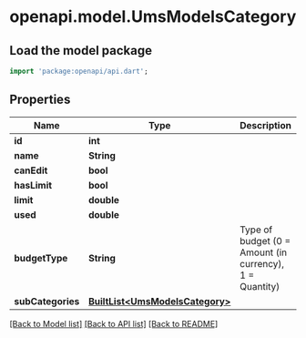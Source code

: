 # openapi.model.UmsModelsCategory

## Load the model package
```dart
import 'package:openapi/api.dart';
```

## Properties
Name | Type | Description | Notes
------------ | ------------- | ------------- | -------------
**id** | **int** |  | [optional] 
**name** | **String** |  | [optional] 
**canEdit** | **bool** |  | [optional] 
**hasLimit** | **bool** |  | [optional] 
**limit** | **double** |  | [optional] 
**used** | **double** |  | [optional] 
**budgetType** | **String** | Type of budget (0 = Amount (in currency), 1 = Quantity) | [optional] 
**subCategories** | [**BuiltList&lt;UmsModelsCategory&gt;**](UmsModelsCategory.md) |  | [optional] 

[[Back to Model list]](../README.md#documentation-for-models) [[Back to API list]](../README.md#documentation-for-api-endpoints) [[Back to README]](../README.md)


